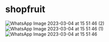 # shopfruit
<!-- <img align="left" width="100" height="100" src="![WhatsApp Image 2023-03-04 at 15 51 46 (2)](https://user-images.githubusercontent.com/61748642/222886540-c57dbace-db19-44b8-9bb7-5c7dc904fc26.jpeg)"> -->
![WhatsApp Image 2023-03-04 at 15 51 46 (2)](https://user-images.githubusercontent.com/61748642/222886540-c57dbace-db19-44b8-9bb7-5c7dc904fc26.jpeg)
![WhatsApp Image 2023-03-04 at 15 51 46 (1)](https://user-images.githubusercontent.com/61748642/222886545-4d441e9a-01c4-41a0-99e4-f7c46a4cd61c.jpeg)
![WhatsApp Image 2023-03-04 at 15 51 46](https://user-images.githubusercontent.com/61748642/222886551-c3c6628b-5bfe-48bc-9496-85a74e727503.jpeg)
